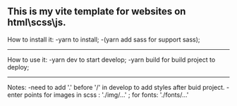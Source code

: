 This is my vite template for websites on html\scss\js.
------------------------------------
How to install it:
-yarn to install;
-(yarn add sass for support sass);

-----------------------------------
How to use it: 
-yarn dev to start develop;
-yarn build for build project to deploy;
*************************************************************************

Notes:
-need to add '.' before '/' in develop to add styles after buid project.
-enter points for images in scss : './img/...' ; for fonts: './fonts/...'

